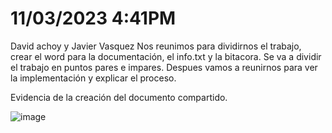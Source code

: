 # 11/03/2023 4:41PM
David achoy y Javier Vasquez
Nos reunimos para dividirnos el trabajo, crear el word para la documentación, el info.txt y la bitacora.
Se va a dividir el trabajo en puntos pares e impares. Despues vamos a reunirnos para ver la implementación y explicar el proceso.

Evidencia de la creación del documento compartido.

![image](https://user-images.githubusercontent.com/60985490/224515294-960a7d0f-a465-4029-a4e2-83c673a382b2.png)



